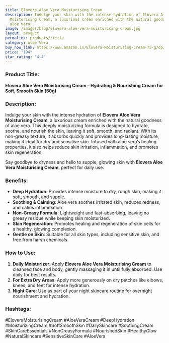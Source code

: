 ```yaml
---
title: Elovera Aloe Vera Moisturising Cream
description: Indulge your skin with the intense hydration of Elovera Aloe Vera
  Moisturising Cream, a luxurious cream enriched with the natural goodness of
  aloe vera.
image: /images/blog/elovera-aloe-vera-moisturising-cream.jpg
layout: product
permalink: products/:title
category: Aloe Vera
buy_now_link: https://www.amazon.in/Elovera-Moisturising-Cream-75-g/dp/B08H63V4DQ/ref=sr_1_3_sspa?crid=1XMIOQ4WPBG6X&tag=ayushmonk-21
price: "194"
star_rating: "4.4"
---
```

### Product Title:
**Elovera Aloe Vera Moisturising Cream – Hydrating & Nourishing Cream for Soft, Smooth Skin (50g)**

### Description:
Indulge your skin with the intense hydration of **Elovera Aloe Vera Moisturising Cream**, a luxurious cream enriched with the natural goodness of aloe vera. This deeply moisturizing formula is designed to hydrate, soothe, and nourish the skin, leaving it soft, smooth, and radiant. With its non-greasy texture, it absorbs quickly and provides long-lasting moisture, making it ideal for dry and sensitive skin. Infused with aloe vera’s healing properties, it also helps reduce skin irritation, inflammation, and promotes skin regeneration. 

Say goodbye to dryness and hello to supple, glowing skin with **Elovera Aloe Vera Moisturising Cream**, perfect for daily use.

### Benefits:
- **Deep Hydration**: Provides intense moisture to dry, rough skin, making it soft, smooth, and supple.
- **Soothing & Calming**: Aloe vera soothes irritated skin, reduces redness, and calms inflammation.
- **Non-Greasy Formula**: Lightweight and fast-absorbing, leaving no greasy residue while keeping skin moisturized.
- **Skin Regeneration**: Promotes healing and regeneration of skin cells for a healthy, glowing complexion.
- **Gentle on Skin**: Suitable for all skin types, including sensitive skin, and free from harsh chemicals.

### How to Use:
1. **Daily Moisturizer**: Apply **Elovera Aloe Vera Moisturising Cream** to cleansed face and body, gently massaging it in until fully absorbed. Use daily for best results.
2. **For Extra Dry Areas**: Apply more generously on dry patches like elbows, knees, and feet for intense hydration.
3. **Night Care**: Use as part of your night skincare routine for overnight nourishment and hydration.

### Hashtags:
#EloveraMoisturisingCream #AloeVeraCream #DeepHydration #MoisturizingCream #SoftSmoothSkin #DailySkincare #SoothingCream #SkinCareEssentials #NonGreasyFormula #NourishedSkin #HealthyGlow #NaturalSkincare #SensitiveSkinCare #AloeVera

